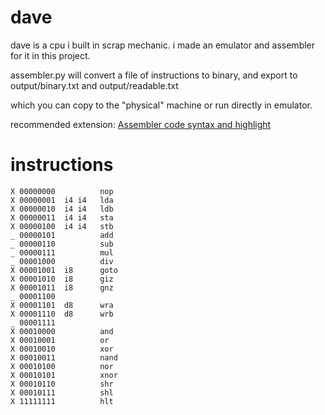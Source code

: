 # dave

dave is a cpu i built in scrap mechanic. i made an emulator and assembler for it in this project.

assembler.py will convert a file of instructions to binary, and export to output/binary.txt and output/readable.txt

which you can copy to the "physical" machine or run directly in emulator.

recommended extension: [Assembler code syntax and highlight](https://marketplace.visualstudio.com/items?itemName=Toeffe3.asm-syntaxhighlight)

# instructions

```
X 00000000			nop
X 00000001	i4 i4	lda
X 00000010	i4 i4	ldb
X 00000011	i4 i4	sta
X 00000100	i4 i4	stb
_ 00000101			add
_ 00000110			sub
_ 00000111			mul
_ 00001000			div
X 00001001	i8		goto
X 00001010	i8		giz
X 00001011	i8		gnz
_ 00001100
X 00001101	d8		wra
X 00001110	d8		wrb
_ 00001111
X 00010000			and
X 00010001			or
X 00010010			xor
X 00010011			nand
X 00010100			nor
X 00010101			xnor
X 00010110          shr
X 00010111          shl
X 11111111			hlt
```
